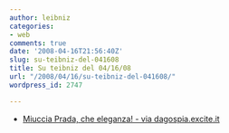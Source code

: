 ```yaml
---
author: leibniz
categories:
- web
comments: true
date: '2008-04-16T21:56:40Z'
slug: su-teibniz-del-041608
title: Su teibniz del 04/16/08
url: "/2008/04/16/su-teibniz-del-041608/"
wordpress_id: 2747

---
```

* [Miuccia Prada, che eleganza! - via dagospia.excite.it](http://feeds.feedburner.com/~r/teibniz/~3/271402356/31932390)


